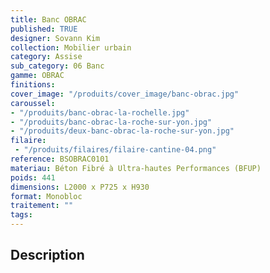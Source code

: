 ```yaml
---
title: Banc OBRAC 
published: TRUE
designer: Sovann Kim
collection: Mobilier urbain
category: Assise
sub_category: 06 Banc
gamme: OBRAC 
finitions: 
cover_image: "/produits/cover_image/banc-obrac.jpg"
caroussel: 
- "/produits/banc-obrac-la-rochelle.jpg"
- "/produits/banc-obrac-la-roche-sur-yon.jpg"
- "/produits/deux-banc-obrac-la-roche-sur-yon.jpg"
filaire: 
 - "/produits/filaires/filaire-cantine-04.png"
reference: BSOBRAC0101
materiau: Béton Fibré à Ultra-hautes Performances (BFUP)
poids: 441
dimensions: L2000 x P725 x H930
format: Monobloc
traitement: ""
tags: 
---
```


## Description
